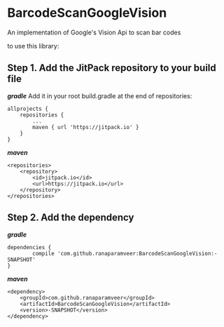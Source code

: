 # BarcodeScanGoogleVision
An implementation of Google's Vision Api to scan bar codes


to use this library:

Step 1. Add the JitPack repository to your build file 
--------------------------------------------------------
***gradle***
Add it in your root build.gradle at the end of repositories:

	allprojects {
		repositories {
			...
			maven { url 'https://jitpack.io' }
		}
	}



***maven***

	<repositories>
		<repository>
		    <id>jitpack.io</id>
		    <url>https://jitpack.io</url>
		</repository>
	</repositories>


Step 2. Add the dependency
----------------------------

***gradle***

	dependencies {
	        compile 'com.github.ranaparamveer:BarcodeScanGoogleVision:-SNAPSHOT'
	}

  
  ***maven***
  
	<dependency>
	    <groupId>com.github.ranaparamveer</groupId>
	    <artifactId>BarcodeScanGoogleVision</artifactId>
	    <version>-SNAPSHOT</version>
	</dependency>
